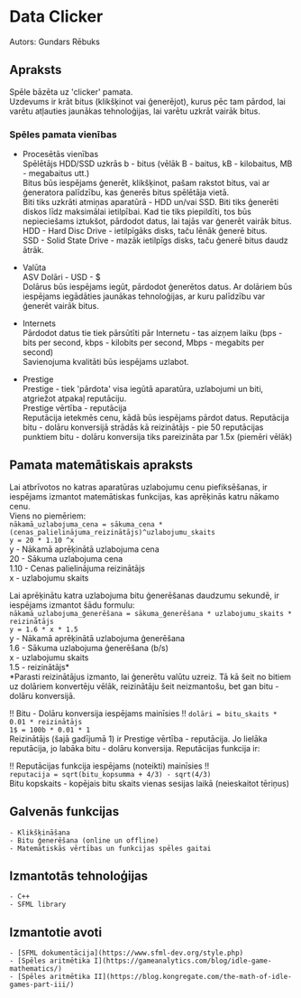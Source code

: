 # Data Clicker
Autors: Gundars Rēbuks  
## Apraksts
Spēle bāzēta uz 'clicker' pamata.  
Uzdevums ir krāt bitus (klikšķinot vai ģenerējot), kurus pēc tam pārdod, lai varētu atļauties jaunākas tehnoloģijas, lai varētu uzkrāt vairāk bitus.  
### Spēles pamata vienības
- Procesētās vienības  
Spēlētājs HDD/SSD uzkrās b - bitus (vēlāk B - baitus, kB - kilobaitus, MB - megabaitus utt.)  
Bitus būs iespējams ģenerēt, klikšķinot, pašam rakstot bitus, vai ar ģeneratora palīdzību, kas ģenerēs bitus spēlētāja vietā.  
Biti tiks uzkrāti atmiņas aparatūrā - HDD un/vai SSD. Biti tiks ģenerēti diskos līdz maksimālai ietilpībai. Kad tie tiks piepildīti, tos būs nepieciešams iztukšot, pārdodot datus, lai tajās var ģenerēt vairāk bitus.  
HDD - Hard Disc Drive - ietilpīgāks disks, taču lēnāk ģenerē bitus.  
SSD - Solid State Drive - mazāk ietilpīgs disks, taču ģenerē bitus daudz ātrāk.  

- Valūta  
ASV Dolāri - USD - $  
Dolārus būs iespējams iegūt, pārdodot ģenerētos datus. Ar dolāriem būs iespējams iegādāties jaunākas tehnoloģijas, ar kuru palīdzību var ģenerēt vairāk bitus.  

- Internets  
Pārdodot datus tie tiek pārsūtīti pār Internetu - tas aizņem laiku (bps - bits per second, kbps - kilobits per second, Mbps - megabits per second)  
Savienojuma kvalitāti būs iespējams uzlabot.  

- Prestige  
Prestige - tiek 'pārdota' visa iegūtā aparatūra, uzlabojumi un biti, atgriežot atpakaļ reputāciju.  
Prestige vērtība - reputācija  
Reputācija ietekmēs cenu, kādā būs iespējams pārdot datus. Reputācija bitu - dolāru konversijā strādās kā reizinātājs - pie 50 reputācijas punktiem bitu - dolāru konversija tiks pareizināta par 1.5x (piemēri vēlāk)  

## Pamata matemātiskais apraksts
Lai atbrīvotos no katras aparatūras uzlabojumu cenu piefiksēšanas, ir iespējams izmantot matemātiskas funkcijas, kas aprēķinās katru nākamo cenu.  
Viens no piemēriem:  
`nākamā_uzlabojuma_cena = sākuma_cena * (cenas_palielinājuma_reizinātājs)^uzlabojumu_skaits`  
`y = 20 * 1.10 ^x`  
y - Nākamā aprēķinātā uzlabojuma cena  
20 - Sākuma uzlabojuma cena  
1.10 - Cenas palielinājuma reizinātājs  
x - uzlabojumu skaits  
      
Lai aprēķinātu katra uzlabojuma bitu ģenerēšanas daudzumu sekundē, ir iespējams izmantot šādu formulu:  
`nākamā_uzlabojuma_ģenerēšana = sākuma_ģenerēšana * uzlabojumu_skaits * reizinātājs`  
`y = 1.6 * x * 1.5`  
y - Nākamā aprēķinātā uzlabojuma ģenerēšana  
1.6 - Sākuma uzlabojuma ģenerēšana (b/s)  
x - uzlabojumu skaits  
1.5 - reizinātājs*  
*Parasti reizinātājus izmanto, lai ģenerētu valūtu uzreiz. Tā kā šeit no bitiem uz dolāriem konvertēju vēlāk, reizinātāju šeit neizmantošu, bet gan bitu - dolāru konversijā.  
      
!! Bitu - Dolāru konversija iespējams mainīsies !!
`dolāri = bitu_skaits * 0.01 * reizinātājs`  
`1$ = 100b * 0.01 * 1`  
Reizinātājs (šajā gadījumā 1) ir Prestige vērtība - reputācija. Jo lielāka reputācija, jo labāka bitu - dolāru konversija. Reputācijas funkcija ir:  

!! Reputācijas funkcija iespējams (noteikti) mainīsies !!  
`reputacija = sqrt(bitu_kopsumma + 4/3) - sqrt(4/3)`  
Bitu kopskaits - kopējais bitu skaits vienas sesijas laikā (neieskaitot tēriņus)  
## Galvenās funkcijas
	- Klikšķināšana
	- Bitu ģenerēšana (online un offline)
	- Matemātiskās vērtības un funkcijas spēles gaitai
## Izmantotās tehnoloģijas
	- C++
	- SFML library
## Izmantotie avoti
	- [SFML dokumentācija](https://www.sfml-dev.org/style.php)
	- [Spēles aritmētika I](https://gameanalytics.com/blog/idle-game-mathematics/)
	- [Spēles aritmētika II](https://blog.kongregate.com/the-math-of-idle-games-part-iii/)
